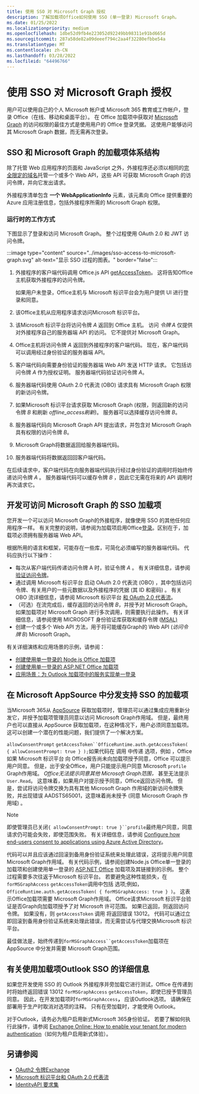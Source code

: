 ```yaml
---
title: 使用 SSO 对 Microsoft Graph 授权
description: 了解加载项Office如何使用 SSO (单一登录) Microsoft Graph。
ms.date: 01/25/2022
ms.localizationpriority: medium
ms.openlocfilehash: 1dbe52d9fb4e223052d92249bb98311e91bd665d
ms.sourcegitcommit: 287a58de82a09deeef794c2aa4f32280efbbe54a
ms.translationtype: MT
ms.contentlocale: zh-CN
ms.lasthandoff: 03/28/2022
ms.locfileid: "64496766"
---
```

# <a name="authorize-to-microsoft-graph-with-sso"></a>使用 SSO 对 Microsoft Graph 授权

用户可以使用自己的个人 Microsoft 帐户或 Microsoft 365 教育或工作帐户，登录 Office（在线、移动和桌面平台）。 在 Office 加载项中获取对 [Microsoft Graph](https://developer.microsoft.com/graph/docs) 的访问权限的最佳方式是使用用户的 Office 登录凭据。 这使用户能够访问其 Microsoft Graph 数据，而无需再次登录。

## <a name="add-in-architecture-for-sso-and-microsoft-graph"></a>SSO 和 Microsoft Graph 的加载项体系结构

除了托管 Web 应用程序的页面和 JavaScript 之外，外接程序还必须以相同的[完全限定的域名](/windows/desktop/DNS/f-gly#_dns_fully_qualified_domain_name_fqdn__gly)托管一个或多个 Web API，这些 API 可获取 Microsoft Graph 的访问令牌，并向它发出请求。

外接程序清单包含 **一个 WebApplicationInfo** 元素，该元素向 Office 提供重要的 Azure 应用注册信息，包括外接程序所需的 Microsoft Graph 权限。

### <a name="how-it-works-at-runtime"></a>运行时的工作方式

下图显示了登录和访问 Microsoft Graph。 整个过程使用 OAuth 2.0 和 JWT 访问令牌。

:::image type="content" source="../images/sso-access-to-microsoft-graph.svg" alt-text="显示 SSO 过程的图表。" border="false":::

1. 外接程序的客户端代码调用 Office.js API [getAccessToken](/javascript/api/office-runtime/officeruntime.auth#office-runtime-officeruntime-auth-getaccesstoken-member(1))。 这将告知Office主机获取外接程序的访问令牌。

    如果用户未登录，Office主机与 Microsoft 标识平台会为用户提供 UI 进行登录和同意。

2. 该Office主机从应用程序请求访问Microsoft 标识平台。
3. 该Microsoft 标识平台将访问令牌 *A* 返回到 Office 主机。 访问 *令牌 A* 仅提供对外接程序自己的服务器端 API 的访问。 它不提供对 Microsoft Graph。
4. Office主机将访问令牌 *A* 返回到外接程序的客户端代码。 现在，客户端代码可以调用经过身份验证的服务器端 API。
5. 客户端代码向需要身份验证的服务器端 Web API 发送 HTTP 请求。 它包括访问令牌 *A* 作为授权证明。 服务器端代码验证访问令牌 *A*。
6. 服务器端代码使用 OAuth 2.0 代表流 (OBO) 请求具有 Microsoft Graph 权限的新访问令牌。
7. 如果Microsoft 标识平台请求获取 Microsoft Graph (权限，则返回新的访问令牌 *B* 和刷新 *offline_access刷新)*。 服务器可以选择缓存访问令牌 *B*。
8. 服务器端代码向 Microsoft Graph API 提出请求，并包含对 Microsoft Graph 具有权限的访问令牌 *B*。
9. Microsoft Graph将数据返回给服务器端代码。
10. 服务器端代码将数据返回回客户端代码。

在后续请求中，客户端代码在向服务器端代码执行经过身份验证的调用时将始终传递访问令牌 *A* 。 服务器端代码可以缓存令牌 *B* ，因此它无需在将来的 API 调用时再次请求它。

## <a name="develop-an-sso-add-in-that-accesses-microsoft-graph"></a>开发可访问 Microsoft Graph 的 SSO 加载项

您开发一个可以访问 Microsoft Graph的外接程序，就像使用 SSO 的其他任何应用程序一样。 有关完整的说明，请参阅为加载项启用Office[登录](../develop/sso-in-office-add-ins.md)。区别在于，加载项必须拥有服务器端 Web API。

根据所用的语言和框架，可能存在一些库，可简化必须编写的服务器端代码。 代码应执行以下操作：

* 每次从客户端代码传递访问令牌 A 时，验证令牌 *A* 。 有关详细信息，请参阅[验证访问令牌](sso-in-office-add-ins.md#pass-the-access-token-to-server-side-code)。
* 通过调用 Microsoft 标识平台 启动 OAuth 2.0 代表流 (OBO) ，其中包括访问令牌、有关用户的一些元数据以及外接程序的凭据 (其 ID 和密码) 。 有关 OBO 流详细信息，请参阅 Microsoft 标识平台 [和 OAuth 2.0 代表流](/azure/active-directory/develop/v2-oauth2-on-behalf-of-flow)。
* （可选）在流完成后，缓存返回的访问令牌 *B*，并授予对 Microsoft Graph。 如果加载项对 Microsoft Graph 进行多次调用，则需要执行此操作。 有关详细信息，请参阅使用 MICROSOFT 身份验证库获取和缓存令牌 ([MSAL) ](/azure/active-directory/develop/msal-acquire-cache-tokens)
* 创建一个或多个 Web API 方法，用于将可能缓存Graph的 Web API (*访问令牌 B*) Microsoft Graph。

有关详细演练和应用场景的示例，请参阅：

* [创建使用单一登录的 Node.js Office 加载项](create-sso-office-add-ins-nodejs.md)
* [创建使用单一登录的 ASP.NET Office 加载项](create-sso-office-add-ins-aspnet.md)
* [应用场景：为 Outlook 加载项中的服务实现单一登录](../outlook/implement-sso-in-outlook-add-in.md)

## <a name="distributing-sso-enabled-add-ins-in-microsoft-appsource"></a>在 Microsoft AppSource 中分发支持 SSO 的加载项

当Microsoft 365从 [AppSource](https://appsource.microsoft.com) 获取加载项时，管理员可以通过集成应用重新分发它，并授予加载项管理员同意以访问 [](/microsoft-365/admin/manage/test-and-deploy-microsoft-365-apps) Microsoft Graph作用域。 但是，最终用户也可以直接从 AppSource 获取加载项，在这种情况下，用户必须同意加载项。 这可以创建一个潜在的性能问题，我们提供了一个解决方案。

`allowConsentPrompt` `getAccessToken``OfficeRuntime.auth.getAccessToken( { allowConsentPrompt: true } );`如果代码在 调用 中传递 选项，例如 ，Office 如果 Microsoft 标识平台 向 Office报告尚未向加载项授予同意，Office 可以提示用户同意。 但是，出于安全Office，用户只能提示用户同意 Microsoft `profile` Graph作用域。 *Office无法提示同意其他 Microsoft Graph范围，* 甚至无法提示`User.Read`。 这意味着，如果用户对提示授予同意，Office返回访问令牌。 但是，尝试将访问令牌交换为具有其他 Microsoft Graph 作用域的新访问令牌失败，并出现错误 AADSTS65001，这意味着尚未授予 (同意 Microsoft Graph 作用域) 。

> [!NOTE]
> 即使管理员已关闭`{ allowConsentPrompt: true }``profile`最终用户同意，同意请求仍可能会失败，即使范围失败。 有关详细信息，请参阅 [Configure how end-users consent to applications using Azure Active Directory](/azure/active-directory/manage-apps/configure-user-consent)。

代码可以并且应该通过回滚到备用身份验证系统来处理此错误，这将提示用户同意 Microsoft Graph作用域。 有关代码示例，请参阅[](create-sso-office-add-ins-nodejs.md)创建Node.js Office单一登录的加载项和创建使用单一登录的 [ASP.NET Office](create-sso-office-add-ins-aspnet.md) 加载项及其链接到的示例。 整个过程需要多次往返于Microsoft 标识平台。 若要避免这种性能损失，在 `forMSGraphAccess` `getAccessToken`调用中包括 选项;例如， `OfficeRuntime.auth.getAccessToken( { forMSGraphAccess: true } )`。 这表示Office加载项需要 Microsoft Graph作用域。 Office请求Microsoft 标识平台验证是否Graph向加载项授予了对 Microsoft 许可范围。 如果已返回，则返回访问令牌。 如果没有，则 `getAccessToken` 调用 将返回错误 13012。 代码可以通过立即回滚到备用身份验证系统来处理此错误，而无需尝试与代理交换Microsoft 标识平台。

最佳做法是，始终传递到`forMSGraphAccess``getAccessToken`加载项在 AppSource 中分发并需要 Microsoft Graph范围。

## <a name="details-on-sso-with-an-outlook-add-in"></a>有关使用加载项Outlook SSO 的详细信息

如果您开发使用 SSO 的 Outlook 外接程序并旁加载它进行测试，Office 在传递到时将始终返回错误 13012  `forMSGraphAccess` `getAccessToken`，即使已授予管理员同意。 因此，在开发加载项时`forMSGraphAccess`**，** 应该Outlook选项。 请确保在部署用于生产时取消对选项的注释。 只有在旁加载时，才能使用 Outlook。

对于Outlook，请务必为租户启用新式Microsoft 365身份验证。 若要了解如何执行此操作，请参阅 [Exchange Online: How to enable your tenant for modern authentication](https://social.technet.microsoft.com/wiki/contents/articles/32711.exchange-online-how-to-enable-your-tenant-for-modern-authentication.aspx)（如何为租户启用新式体验）。

## <a name="see-also"></a>另请参阅

* [OAuth2 令牌Exchange](https://tools.ietf.org/html/draft-ietf-oauth-token-exchange-02)
* [Microsoft 标识平台和 OAuth 2.0 代表流](/azure/active-directory/develop/v2-oauth2-on-behalf-of-flow)
* [IdentityAPI 要求集](/javascript/api/requirement-sets/common/identity-api-requirement-sets)
